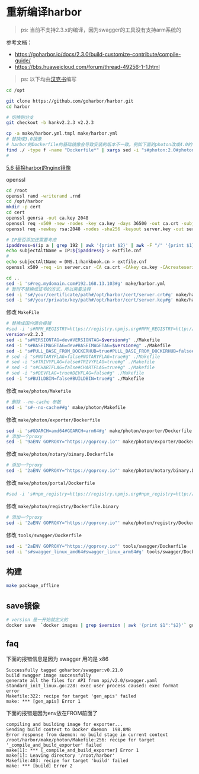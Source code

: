 # 重新编译harbor

> ps: 当前不支持2.3.x的编译，因为swagger的工具没有支持arm系统的

参考文档：
- https://goharbor.io/docs/2.3.0/build-customize-contribute/compile-guide/
- https://bbs.huaweicloud.com/forum/thread-49256-1-1.html

> ps: 以下均由[汉克书](https://hankbook.cn)编写

```bash
cd /opt

git clone https://github.com/goharbor/harbor.git
cd harbor

# 切换到分支
git checkout -b hankv2.2.3 v2.2.3

cp -a make/harbor.yml.tmpl make/harbor.yml
# 替换成3.0镜像
# harbor的Dockerfile的基础镜像会导致安装的版本不一致。例如下面的photon改成4.0的话，系统就跑不起来，而nginx如果要用1.9.x版本，就得去找到单独的dockerfile进行修改
find ./ -type f -name "Dockerfile*" | xargs sed -i "s#photon:2.0#photon:3.0#g"
#
```

[5.6 替换harbor的nginx镜像](/practice/harbor/update-nginx.md)


openssl
```bash
cd /root
openssl rand -writerand .rnd
cd /opt/harbor
mkdir -p cert
cd cert
openssl genrsa -out ca.key 2048
openssl req -x509 -new -nodes -key ca.key -days 36500 -out ca.crt -subj "/CN=hankbook.cn"
openssl req -newkey rsa:2048 -nodes -sha256 -keyout server.key -out server.csr -subj "/C=CN/ST=Shenzhen/O=hankbook/OU=unicorn/CN=hankbook.cn"

# IP是否添加还需要考虑
ipaddress=$(ip a | grep 192 | awk '{print $2}' | awk -F "/" '{print $1}')
echo subjectAltName = IP:${ipaddress} > extfile.cnf
#
echo subjectAltName = DNS.1:hankbook.cn > extfile.cnf
openssl x509 -req -in server.csr -CA ca.crt -CAkey ca.key -CAcreateserial -days 36500 -extfile extfile.cnf -out server.crt

cd ..
sed -i 's#reg.mydomain.com#192.168.13.103#g' make/harbor.yml
# 暂时不替换成证书的方式，所以需要注释
sed -i 's#/your/certificate/path#/opt/harbor/cert/server.crt#g' make/harbor.yml
sed -i 's#/your/private/key/path#/opt/harbor/cert/server.key#g' make/harbor.yml
```

修改 `MakeFile`

```bash
# 替换成国内源会报错
#sed -i 's#NPM_REGISTRY=https://registry.npmjs.org#NPM_REGISTRY=http://mirrors.cloud.tencent.com/npm/#g' ./Makefile
version=v2.2.3
sed -i "s#VERSIONTAG=dev#VERSIONTAG=$version#g" ./Makefile
sed -i "s#BASEIMAGETAG=dev#BASEIMAGETAG=$version#g" ./Makefile
sed -i "s#PULL_BASE_FROM_DOCKERHUB=true#PULL_BASE_FROM_DOCKERHUB=false#g" ./Makefile
# sed -i "s#NOTARYFLAG=false#NOTARYFLAG=true#g" ./Makefile
# sed -i "s#TRIVYFLAG=false#TRIVYFLAG=true#g" ./Makefile
# sed -i "s#CHARTFLAG=false#CHARTFLAG=true#g" ./Makefile
# sed -i "s#DEVFLAG=true#DEVFLAG=false#g" ./Makefile
sed -i "s#BUILDBIN=false#BUILDBIN=true#g" ./Makefile
```

修改 `make/photon/Makefile`

```bash
# 删除 --no-cache 参数
sed -i 's#--no-cache##g' make/photon/Makefile
```

修改 `make/photon/exporter/Dockerfile`

```bash
sed -i 's#GOARCH=amd64#GOARCH=arm64#g' make/photon/exporter/Dockerfile
# 添加一个proxy
sed -i '9aENV GOPROXY="https://goproxy.io"' make/photon/exporter/Dockerfile
```

修改 `make/photon/notary/binary.Dockerfile`

```bash
# 添加一个proxy
sed -i '2aENV GOPROXY="https://goproxy.io"' make/photon/notary/binary.Dockerfile
```

修改 `make/photon/portal/Dockerfile`

```bash
#sed -i 's#npm_registry=https://registry.npmjs.org#npm_registry=http://mirrors.cloud.tencent.com/npm/#g' make/photon/portal/Dockerfile
```

修改 `make/photon/registry/Dockerfile.binary`

```bash
# 添加一个proxy
sed -i '2aENV GOPROXY="https://goproxy.io"' make/photon/registry/Dockerfile.binary
```

修改 `tools/swagger/Dockerfile`

```bash
sed -i '2aENV GOPROXY="https://goproxy.io"' tools/swagger/Dockerfile
sed -i 's#swagger_linux_amd64#swagger_linux_arm64#g' tools/swagger/Dockerfile
```

## 构建

```bash
make package_offline
```

## save镜像

```bash
# version 是一开始就定义的
docker save  `docker images | grep $version | awk '{print $1":"$2}'` goharbor/swagger:v0.21.0 | gzip > harbor.$version.tar.gz
```

## faq

下面的报错信息是因为 swagger 用的是 x86
```
Successfully tagged goharbor/swagger:v0.21.0
build swagger image successfully
generate all the files for API from api/v2.0/swagger.yaml
standard_init_linux.go:228: exec user process caused: exec format error
Makefile:322: recipe for target 'gen_apis' failed
make: *** [gen_apis] Error 1
```

下面的报错是因为env放在FROM前面了

```
compiling and building image for exporter...
Sending build context to Docker daemon  198.8MB
Error response from daemon: no build stage in current context
/root/harbor/make/photon/Makefile:256: recipe for target '_compile_and_build_exporter' failed
make[1]: *** [_compile_and_build_exporter] Error 1
make[1]: Leaving directory '/root/harbor'
Makefile:403: recipe for target 'build' failed
make: *** [build] Error 2
```
